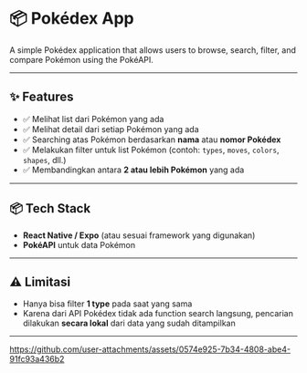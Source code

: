 # 📦 Pokédex App

A simple Pokédex application that allows users to browse, search, filter, and compare Pokémon using the PokéAPI.

---

## ✨ Features

- ✅ Melihat list dari Pokémon yang ada  
- ✅ Melihat detail dari setiap Pokémon yang ada  
- ✅ Searching atas Pokémon berdasarkan **nama** atau **nomor Pokédex**  
- ✅ Melakukan filter untuk list Pokémon (contoh: `types`, `moves`, `colors`, `shapes`, dll.)  
- ✅ Membandingkan antara **2 atau lebih Pokémon** yang ada  

---


## 📦 Tech Stack

- **React Native / Expo** (atau sesuai framework yang digunakan)
- **PokéAPI** untuk data Pokémon

---

## ⚠️ Limitasi

- Hanya bisa filter **1 type** pada saat yang sama  
- Karena dari API Pokédex tidak ada function search langsung, pencarian dilakukan **secara lokal** dari data yang sudah ditampilkan

---

https://github.com/user-attachments/assets/0574e925-7b34-4808-abe4-91fc93a436b2

